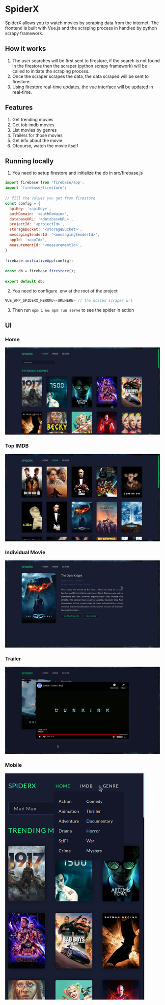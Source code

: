 # SpiderX
SpiderX allows you to watch movies by scraping data from the internet. The frontend is built with Vue.js and the scraping process in handled by python scrapy framework.

## How it works
1. The user searches will be first sent to firestore, if the search is not found in the firestore then the scraper (python scrapy framework) will be called to initiate the scraping process.
2. Once the scraper scrapes the data, the data scraped will be sent to firestore.
3. Using firestore real-time updates, the vue interface will be updated in real-time.

## Features
1. Get trending movies 
2. Get tob imdb movies
3. List movies by genres
4. Trailers for those movies
5. Get info about the movie
6. Ofcourse, watch the movie itself

## Running locally

1. You need to setup firestore and initialize the db in src/firebase.js

```javascript
import firebase from 'firebase/app';
import 'firebase/firestore';

// fill the values you get from firestore
const config = {
  apiKey: '<apiKey>',
  authDomain: '<authDomain>',
  databaseURL: '<databaseURL>',
  projectId: '<projectId>',
  storageBucket: '<storageBucket>',
  messagingSenderId: '<messagingSenderId>',
  appId: '<appId>',
  measurementId: '<measurementId>',
}

firebase.initializeApp(config);

const db = firebase.firestore();

export default db;
```

2. You need to configure .env at the root of the project

```javascript
VUE_APP_SPIDERX_HEROKU=<URLHERE> // the hosted scraper url
```

3. Then run <code>npm i && npm run serve</code> to see the spider in action

## UI

### Home

![Home](screenshots/home.png)

### Top IMDB

![Imdb](screenshots/imdb.png)

### Individual Movie

![Movie](screenshots/movie.png)

### Trailer

![Trailer](screenshots/trailer.png)

### Mobile

![Mobile](screenshots/mobile.png)
